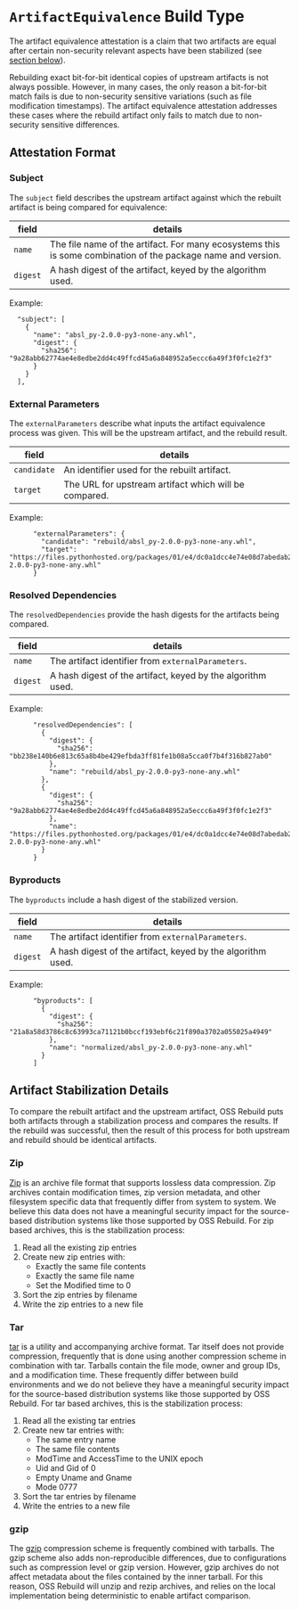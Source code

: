 # `ArtifactEquivalence` Build Type

The artifact equivalence attestation is a claim that two artifacts are equal
after certain non-security relevant aspects have been stabilized (see
[section below](#artifact-stabilization-details)).

Rebuilding exact bit-for-bit identical copies of upstream artifacts is not
always possible. However, in many cases, the only reason a bit-for-bit match
fails is due to non-security sensitive variations (such as file modification
timestamps). The artifact equivalence attestation addresses these cases where
the rebuild artifact only fails to match due to non-security sensitive
differences.

## Attestation Format

### Subject

The `subject` field describes the upstream artifact against which the rebuilt
artifact is being compared for equivalence:

| field    | details                                                                                                      |
| -------- | ------------------------------------------------------------------------------------------------------------ |
| `name`   | The file name of the artifact. For many ecosystems this is some combination of the package name and version. |
| `digest` | A hash digest of the artifact, keyed by the algorithm used.                                                  |

Example:

```
  "subject": [
    {
      "name": "absl_py-2.0.0-py3-none-any.whl",
      "digest": {
        "sha256": "9a28abb62774ae4e8edbe2dd4c49ffcd45a6a848952a5eccc6a49f3f0fc1e2f3"
      }
    }
  ],
```

### External Parameters

The `externalParameters` describe what inputs the artifact equivalence process
was given. This will be the upstream artifact, and the rebuild result.

| field       | details                                               |
| ----------- | ----------------------------------------------------- |
| `candidate` | An identifier used for the rebuilt artifact.          |
| `target`    | The URL for upstream artifact which will be compared. |

Example:

```
      "externalParameters": {
        "candidate": "rebuild/absl_py-2.0.0-py3-none-any.whl",
        "target": "https://files.pythonhosted.org/packages/01/e4/dc0a1dcc4e74e08d7abedab278c795eef54a224363bb18f5692f416d834f/absl_py-2.0.0-py3-none-any.whl"
      }
```

### Resolved Dependencies

The `resolvedDependencies` provide the hash digests for the artifacts being
compared.

| field    | details                                                     |
| -------- | ----------------------------------------------------------- |
| `name`   | The artifact identifier from `externalParameters`.          |
| `digest` | A hash digest of the artifact, keyed by the algorithm used. |

Example:

```
      "resolvedDependencies": [
        {
          "digest": {
            "sha256": "bb238e140b6e813c65a8b4be429efbda3ff81fe1b08a5cca0f7b4f316b827ab0"
          },
          "name": "rebuild/absl_py-2.0.0-py3-none-any.whl"
        },
        {
          "digest": {
            "sha256": "9a28abb62774ae4e8edbe2dd4c49ffcd45a6a848952a5eccc6a49f3f0fc1e2f3"
          },
          "name": "https://files.pythonhosted.org/packages/01/e4/dc0a1dcc4e74e08d7abedab278c795eef54a224363bb18f5692f416d834f/absl_py-2.0.0-py3-none-any.whl"
        }
      }
```

### Byproducts

The `byproducts` include a hash digest of the stabilized version.

| field    | details                                                     |
| -------- | ----------------------------------------------------------- |
| `name`   | The artifact identifier from `externalParameters`.          |
| `digest` | A hash digest of the artifact, keyed by the algorithm used. |

Example:

```
      "byproducts": [
        {
          "digest": {
            "sha256": "21a8a58d3786c8c63993ca71121b0bccf193ebf6c21f890a3702a055025a4949"
          },
          "name": "normalized/absl_py-2.0.0-py3-none-any.whl"
        }
      ]
```

## Artifact Stabilization Details

To compare the rebuilt artifact and the upstream artifact, OSS Rebuild puts both
artifacts through a stabilization process and compares the results. If the
rebuild was successful, then the result of this process for both upstream and
rebuild should be identical artifacts.

### Zip

[Zip](<https://en.wikipedia.org/wiki/ZIP_(file_format)>) is an archive file
format that supports lossless data compression. Zip archives contain
modification times, zip version metadata, and other filesystem specific data
that frequently differ from system to system. We believe this data does not have a
meaningful security impact for the source-based distribution systems like those
supported by OSS Rebuild. For zip based archives, this is the stabilization
process:

1.  Read all the existing zip entries
1.  Create new zip entries with:
    - Exactly the same file contents
    - Exactly the same file name
    - Set the Modified time to 0
1.  Sort the zip entries by filename
1.  Write the zip entries to a new file

### Tar

[tar](<https://en.wikipedia.org/wiki/Tar_(computing)>) is a utility and
accompanying archive format. Tar itself does not provide compression, frequently
that is done using another compression scheme in combination with tar. Tarballs
contain the file mode, owner and group IDs, and a modification time. These
frequently differ between build environments and we do not believe they have a
meaningful security impact for the source-based distribution systems like those
supported by OSS Rebuild. For tar based archives, this is the stabilization
process:

1.  Read all the existing tar entries
1.  Create new tar entries with:
    - The same entry name
    - The same file contents
    - ModTime and AccessTime to the UNIX epoch
    - Uid and Gid of 0
    - Empty Uname and Gname
    - Mode 0777
1.  Sort the tar entries by filename
1.  Write the entries to a new file

### gzip

The [gzip](https://en.wikipedia.org/wiki/Gzip) compression scheme is frequently
combined with tarballs. The gzip scheme also adds non-reproducible differences,
due to configurations such as compression level or gzip version. However, gzip
archives do not affect metadata about the files contained by the inner tarball.
For this reason, OSS Rebuild will unzip and rezip archives, and relies on the
local implementation being deterministic to enable artifact comparison.
